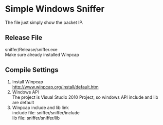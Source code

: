 Simple Windows Sniffer
=================
The file just simply show the packet IP.<br />

Release File
-----------------------------------
sniffer/Release/sniffer.exe<br />
Make sure already installed Winpcap<br />

Compile Settings
-----------------------------------
1. Install Winpcap<br />
    http://www.winpcap.org/install/default.htm<br />
2. Windows API<br />
    The project is Visual Studio 2010 Project, so windows API include and lib are default<br />
3. Winpcap include and lib link<br />
    include file: sniffer/sniffer/include<br />
    lib file: sniffer/sniffer/lib<br />